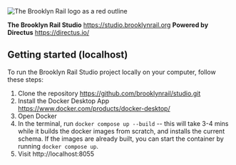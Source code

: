 <img src="https://venice.brooklynrail.org/assets/img/brooklyn-rail-logo-2019-outline-red.svg" alt="The Brooklyn Rail logo as a red outline"/>

**The Brooklyn Rail Studio** https://studio.brooklynrail.org
**Powered by Directus** https://directus.io/

## Getting started (localhost)

To run the Brooklyn Rail Studio project locally on your computer, follow these steps:

1. Clone the repository https://github.com/brooklynrail/studio.git
2. Install the Docker Desktop App https://www.docker.com/products/docker-desktop/
3. Open Docker
4. In the terminal, run `docker compose up --build` -- this will take 3-4 mins while it builds the docker images from scratch, and installs the current schema. If the images are already built, you can start the container by running `docker compose up`.
5. Visit http://localhost:8055
